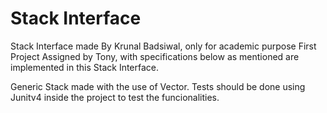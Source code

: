 # Stack Interface
Stack Interface made By Krunal Badsiwal, only for academic purpose First Project Assigned by Tony, with specifications 
below as mentioned are implemented in this Stack Interface. 

Generic Stack made with the use of Vector.
Tests should be done using Junitv4 inside the project to test the funcionalities.
